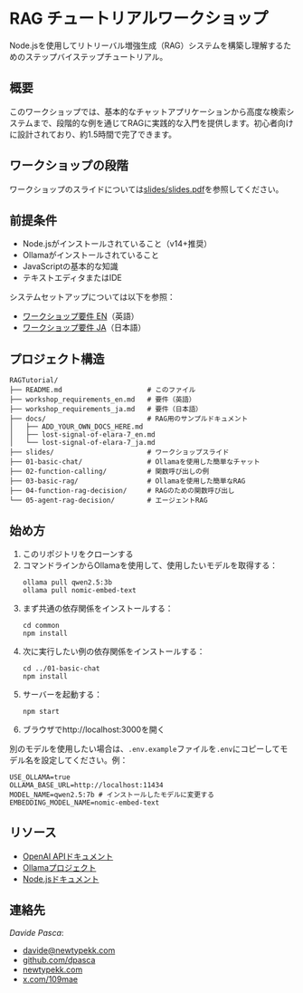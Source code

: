 # RAG チュートリアルワークショップ
Node.jsを使用してリトリーバル増強生成（RAG）システムを構築し理解するためのステップバイステップチュートリアル。

## 概要
このワークショップでは、基本的なチャットアプリケーションから高度な検索システムまで、段階的な例を通じてRAGに実践的な入門を提供します。初心者向けに設計されており、約1.5時間で完了できます。

## ワークショップの段階
ワークショップのスライドについては[slides/slides.pdf](slides/slides.pdf)を参照してください。

## 前提条件
- Node.jsがインストールされていること（v14+推奨）
- Ollamaがインストールされていること
- JavaScriptの基本的な知識
- テキストエディタまたはIDE

システムセットアップについては以下を参照：
- [ワークショップ要件 EN](workshop_requirements_rag_en.txt)（英語）
- [ワークショップ要件 JA](workshop_requirements_rag_ja.txt)（日本語）

## プロジェクト構造
```
RAGTutorial/
├── README.md                     # このファイル
├── workshop_requirements_en.md   # 要件（英語）
├── workshop_requirements_ja.md   # 要件（日本語）
├── docs/                         # RAG用のサンプルドキュメント
│   ├── ADD_YOUR_OWN_DOCS_HERE.md
│   ├── lost-signal-of-elara-7_en.md
│   └── lost-signal-of-elara-7_ja.md
├── slides/                       # ワークショップスライド
├── 01-basic-chat/                # Ollamaを使用した簡単なチャット
├── 02-function-calling/          # 関数呼び出しの例
├── 03-basic-rag/                 # Ollamaを使用した簡単なRAG
├── 04-function-rag-decision/     # RAGのための関数呼び出し
└── 05-agent-rag-decision/        # エージェントRAG
```

## 始め方
1. このリポジトリをクローンする
2. コマンドラインからOllamaを使用して、使用したいモデルを取得する：
   ```
   ollama pull qwen2.5:3b
   ollama pull nomic-embed-text
   ```
3. まず共通の依存関係をインストールする：
   ```
   cd common
   npm install
   ```
4. 次に実行したい例の依存関係をインストールする：
   ```
   cd ../01-basic-chat
   npm install
   ```
5. サーバーを起動する：
   ```
   npm start
   ```
6. ブラウザでhttp://localhost:3000を開く

別のモデルを使用したい場合は、`.env.example`ファイルを`.env`にコピーしてモデル名を設定してください。例：
```
USE_OLLAMA=true
OLLAMA_BASE_URL=http://localhost:11434
MODEL_NAME=qwen2.5:7b # インストールしたモデルに変更する
EMBEDDING_MODEL_NAME=nomic-embed-text
```

## リソース
- [OpenAI APIドキュメント](https://platform.openai.com/docs/)
- [Ollamaプロジェクト](https://ollama.ai/)
- [Node.jsドキュメント](https://nodejs.org/en/docs/)

## 連絡先
*Davide Pasca*:
- [davide@newtypekk.com](mailto:davide@newtypekk.com)
- [github.com/dpasca](https://github.com/dpasca)
- [newtypekk.com](https://newtypekk.com)
- [x.com/109mae](https://x.com/109mae)